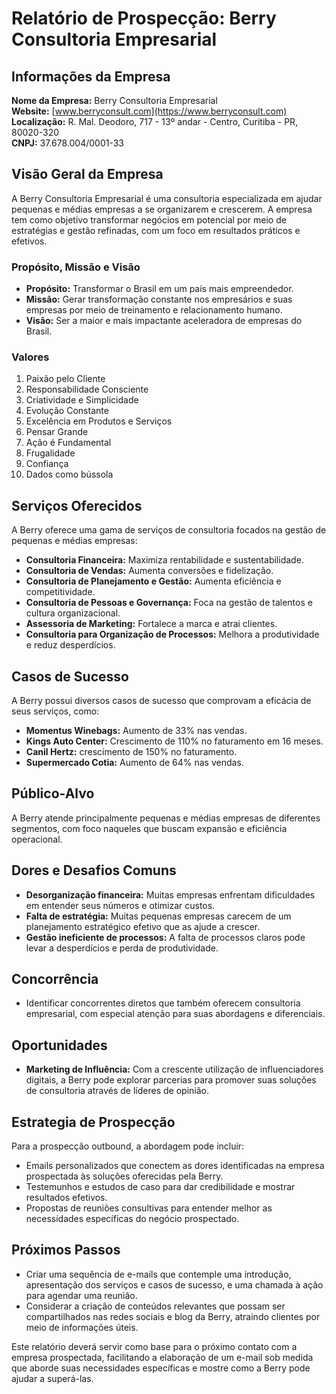 # Relatório de Prospecção: Berry Consultoria Empresarial

## Informações da Empresa
**Nome da Empresa:** Berry Consultoria Empresarial  
**Website:** [www.berryconsult.com](https://www.berryconsult.com)  
**Localização:** R. Mal. Deodoro, 717 - 13º andar - Centro, Curitiba - PR, 80020-320  
**CNPJ:** 37.678.004/0001-33

## Visão Geral da Empresa
A Berry Consultoria Empresarial é uma consultoria especializada em ajudar pequenas e médias empresas a se organizarem e crescerem. A empresa tem como objetivo transformar negócios em potencial por meio de estratégias e gestão refinadas, com um foco em resultados práticos e efetivos.

### Propósito, Missão e Visão
- **Propósito:** Transformar o Brasil em um país mais empreendedor.
- **Missão:** Gerar transformação constante nos empresários e suas empresas por meio de treinamento e relacionamento humano.
- **Visão:** Ser a maior e mais impactante aceleradora de empresas do Brasil.

### Valores
1. Paixão pelo Cliente
2. Responsabilidade Consciente
3. Criatividade e Simplicidade
4. Evolução Constante
5. Excelência em Produtos e Serviços
6. Pensar Grande
7. Ação é Fundamental
8. Frugalidade
9. Confiança
10. Dados como bússola

## Serviços Oferecidos
A Berry oferece uma gama de serviços de consultoria focados na gestão de pequenas e médias empresas:
- **Consultoria Financeira:** Maximiza rentabilidade e sustentabilidade.
- **Consultoria de Vendas:** Aumenta conversões e fidelização.
- **Consultoria de Planejamento e Gestão:** Aumenta eficiência e competitividade.
- **Consultoria de Pessoas e Governança:** Foca na gestão de talentos e cultura organizacional.
- **Assessoria de Marketing:** Fortalece a marca e atrai clientes.
- **Consultoria para Organização de Processos:** Melhora a produtividade e reduz desperdícios.

## Casos de Sucesso
A Berry possui diversos casos de sucesso que comprovam a eficácia de seus serviços, como:
- **Momentus Winebags:** Aumento de 33% nas vendas.
- **Kings Auto Center:** Crescimento de 110% no faturamento em 16 meses.
- **Canil Hertz:** crescimento de 150% no faturamento.
- **Supermercado Cotia:** Aumento de 64% nas vendas.

## Público-Alvo
A Berry atende principalmente pequenas e médias empresas de diferentes segmentos, com foco naqueles que buscam expansão e eficiência operacional.

## Dores e Desafios Comuns
- **Desorganização financeira:** Muitas empresas enfrentam dificuldades em entender seus números e otimizar custos.
- **Falta de estratégia:** Muitas pequenas empresas carecem de um planejamento estratégico efetivo que as ajude a crescer.
- **Gestão ineficiente de processos:** A falta de processos claros pode levar a desperdícios e perda de produtividade.

## Concorrência
- Identificar concorrentes diretos que também oferecem consultoria empresarial, com especial atenção para suas abordagens e diferenciais.

## Oportunidades
- **Marketing de Influência:** Com a crescente utilização de influenciadores digitais, a Berry pode explorar parcerias para promover suas soluções de consultoria através de líderes de opinião.

## Estrategia de Prospecção
Para a prospecção outbound, a abordagem pode incluir:
- Emails personalizados que conectem as dores identificadas na empresa prospectada às soluções oferecidas pela Berry.
- Testemunhos e estudos de caso para dar credibilidade e mostrar resultados efetivos.
- Propostas de reuniões consultivas para entender melhor as necessidades específicas do negócio prospectado.

## Próximos Passos
- Criar uma sequência de e-mails que contemple uma introdução, apresentação dos serviços e casos de sucesso, e uma chamada à ação para agendar uma reunião.
- Considerar a criação de conteúdos relevantes que possam ser compartilhados nas redes sociais e blog da Berry, atraindo clientes por meio de informações úteis.

Este relatório deverá servir como base para o próximo contato com a empresa prospectada, facilitando a elaboração de um e-mail sob medida que aborde suas necessidades específicas e mostre como a Berry pode ajudar a superá-las.